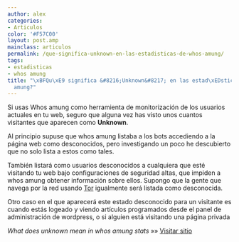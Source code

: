 ```yaml
---
author: alex
categories:
- Articulos
color: '#F57C00'
layout: post.amp
mainclass: articulos
permalink: /que-significa-unknown-en-las-estadisticas-de-whos-amung/
tags:
- estadisticas
- whos amung
title: "\xBFQu\xE9 significa &#8216;Unknown&#8217; en las estad\xEDsticas de Whos
  amung?"
---
```


Si usas Whos amung como herramienta de monitorización de los usuarios actuales en tu web, seguro que alguna vez has visto unos cuantos visitantes que aparecen como **Unknown**.

Al principio supuse que whos amung listaba a los bots accediendo a la página web como desconocidos, pero investigando un poco he descubierto que no solo lista a estos como tales.

También listará como usuarios desconocidos a cualquiera que esté visitando tu web bajo configuraciones de seguridad altas, que impiden a whos amung obtener información sobre ellos. Supongo que la gente que navega por la red usando [Tor][1] igualmente será listada como desconocida.

Otro caso en el que aparecerá este estado desconocido para un visitante es cuando estás logeado y viendo artículos programados desde el panel de administración de wordpress, o si alguien está visitando una página privada

*What does unknown mean in whos amung stats* »» <a href="http://www.techbuzz.in/what-does-unknown-mean-in-whos-amung-us-stats-page.php" target="_blank">Visitar sitio</a>



 [1]: https://elbauldelprogramador.com/logrando-el-anonimato-con-tor-parte-1/